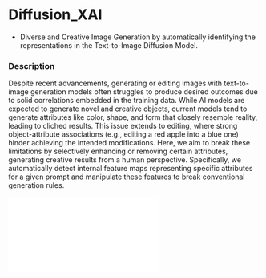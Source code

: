 # Diffusion_XAI

- Diverse and Creative Image Generation by automatically identifying the representations in the Text-to-Image Diffusion Model.

### Description  
Despite recent advancements, generating or editing images with text-to-image generation models often struggles to produce desired outcomes due to solid correlations embedded in the training data. While AI models are expected to generate novel and creative objects, current models tend to generate attributes like color, shape, and form that closely resemble reality, leading to cliched results. This issue extends to editing, where strong object-attribute associations (e.g., editing a red apple into a blue one) hinder achieving the intended modifications. Here, we aim to break these limitations by selectively enhancing or removing certain attributes, generating creative results from a human perspective. Specifically, we automatically detect internal feature maps representing specific attributes for a given prompt and manipulate these features to break conventional generation rules.

![plot](./assets/apple_ablations.pdf)

